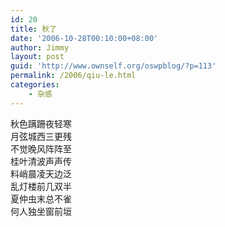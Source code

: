 ```yaml
---
id: 20
title: 秋了
date: '2006-10-28T00:10:00+08:00'
author: Jimmy
layout: post
guid: 'http://www.ownself.org/oswpblog/?p=113'
permalink: /2006/qiu-le.html
categories:
    - 杂感
---
```


 秋色蹒跚夜轻寒   
 月弦城西三更残   
 不觉晚风阵阵至   
 桂叶清波声声传   
 料峭晨凌天边泛   
 乱灯楼前几双半   
 夏仲虫末总不雀   
 何人独坐窗前垣